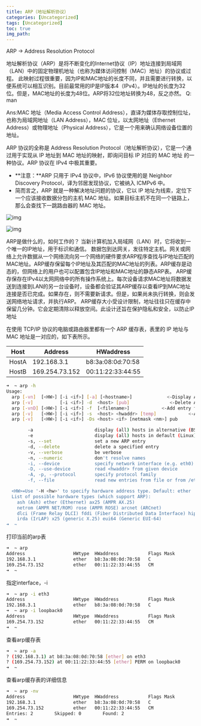 ```yaml
---
title: ARP（地址解析协议）
categories: [Uncategorized]
tags: [Uncategorized]
toc: true
img_path: 
---
```


ARP -> Address Resolution Protocol

地址解析协议（ARP）是将不断变化的Internet协议（IP）地址连接到局域网（LAN）中的固定物理机地址（也称为媒体访问控制（MAC）地址）的协议或过程。 此映射过程很重要，因为IP和MAC地址的长度不同，并且需要进行转换，以便系统可以相互识别。目前最常用的IP是IP版本4（IPv4）。IP地址的长度为32位。但是，MAC地址的长度为48位。ARP将32位地址转换为48，反之亦然。 Q: man

Ans:MAC 地址（Media Access Control Address），直译为媒体存取控制位址，也称为局域网地址（LAN Address），MAC 位址，以太网地址（Ethernet Address）或物理地址（Physical Address），它是一个用来确认网络设备位置的地址。

ARP 协议的全称是 Address Resolution Protocol（地址解析协议），它是一个通过用于实现从 IP 地址到 MAC 地址的映射，即询问目标 IP 对应的 MAC 地址 的一种协议。ARP 协议在 IPv4 中极其重要。

- **注意：**ARP 只用于 IPv4 协议中，IPv6 协议使用的是 Neighbor Discovery Protocol，译为邻居发现协议，它被纳入 ICMPv6 中。
- 简而言之，ARP 就是一种解决地址问题的协议，它以 IP 地址为线索，定位下一个应该接收数据分包的主机 MAC 地址。如果目标主机不在同一个链路上，那么会查找下一跳路由器的 MAC 地址。

![img](https://fpfl3bbe49.feishu.cn/space/api/box/stream/download/asynccode/?code=ZDhhOTEwY2Y2YzY3M2E5ZWIyYjFmMGMwMzY2MTIwOGNfbVNiSTZCRklvT1lmdzVvcENCbFhiejJaSGNPNjJkbEJfVG9rZW46UXFjUWJqakxrb0hOY254STVac2NuUGI3bmtoXzE3Mjk0MDE0NjI6MTcyOTQwNTA2Ml9WNA)

![img](https://fpfl3bbe49.feishu.cn/space/api/box/stream/download/asynccode/?code=YWU5NTUxYmUxOGQ5YzY4Mjc4MzNiOWE0YTIyOTU4NGVfZ29wbDE0RlhXcWJVN1ZvOXFpY01wOFI4VjI0a2M2TmRfVG9rZW46TG11Q2JUOHlDb3BFWkR4b3M3Q2NsWVU2blFoXzE3Mjk0MDE0NjI6MTcyOTQwNTA2Ml9WNA)

ARP是做什么的，如何工作的？ 当新计算机加入局域网（LAN）时，它将收到一个唯一的IP地址，用于标识和通信。 数据包到达网关，发往特定主机。网关或网络上允许数据从一个网络流向另一个网络的硬件要求ARP程序查找与IP地址匹配的MAC地址。ARP缓存保留每个IP地址及其匹配的MAC地址的列表。ARP缓存是动态的，但网络上的用户也可以配置包含IP地址和MAC地址的静态ARP表。 ARP缓存保存在IPv4以太网网络中的所有操作系统上。每次设备请求MAC地址将数据发送到连接到LAN的另一台设备时，设备都会验证其ARP缓存以查看IP到MAC地址连接是否已完成。如果存在，则不需要新请求。但是，如果尚未执行转换，则会发送网络地址请求，并执行ARP。 ARP缓存大小受设计限制，地址往往只在缓存中保留几分钟。它会定期清除以释放空间。此设计还旨在保护隐私和安全，以防止IP地址

在使用 TCP/IP 协议的电脑或路由器里都有一个 ARP 缓存表，表里的 IP 地址与 MAC 地址是一对应的，如下表所示。

| Host  | Address        | HWaddress         |
| ----- | -------------- | ----------------- |
| HostA | 192.168.3.1    | b8:3a:08:0d:70:58 |
| HostB | 169.254.73.152 | 00:11:22:33:44:55 |

```Bash
➜  ~ arp -h
Usage:
  arp [-vn]  [<HW>] [-i <if>] [-a] [<hostname>]             <-Display ARP cache
  arp [-v]          [-i <if>] -d  <host> [pub]               <-Delete ARP entry
  arp [-vnD] [<HW>] [-i <if>] -f  [<filename>]            <-Add entry from file
  arp [-v]   [<HW>] [-i <if>] -s  <host> <hwaddr> [temp]            <-Add entry
  arp [-v]   [<HW>] [-i <if>] -Ds <host> <if> [netmask <nm>] pub          <-''-

        -a                       display (all) hosts in alternative (BSD) style
        -e                       display (all) hosts in default (Linux) style
        -s, --set                set a new ARP entry
        -d, --delete             delete a specified entry
        -v, --verbose            be verbose
        -n, --numeric            don't resolve names
        -i, --device             specify network interface (e.g. eth0)
        -D, --use-device         read <hwaddr> from given device
        -A, -p, --protocol       specify protocol family
        -f, --file               read new entries from file or from /etc/ethers

  <HW>=Use '-H <hw>' to specify hardware address type. Default: ether
  List of possible hardware types (which support ARP):
    ash (Ash) ether (Ethernet) ax25 (AMPR AX.25) 
    netrom (AMPR NET/ROM) rose (AMPR ROSE) arcnet (ARCnet) 
    dlci (Frame Relay DLCI) fddi (Fiber Distributed Data Interface) hippi (HIPPI) 
    irda (IrLAP) x25 (generic X.25) eui64 (Generic EUI-64) 
➜  ~ 
```

打印当前的arp表

```Bash
➜  ~ arp       
Address                  HWtype  HWaddress           Flags Mask            Iface
192.168.3.1              ether   b8:3a:08:0d:70:58   C                     eth3
169.254.73.152           ether   00:11:22:33:44:55   CM                    loopback0
➜  ~ 
```

指定interface，-i

```Bash
➜  ~ arp -i eth3
Address                  HWtype  HWaddress           Flags Mask            Iface
192.168.3.1              ether   b8:3a:08:0d:70:58   C                     eth3
➜  ~ arp -i loopback0
Address                  HWtype  HWaddress           Flags Mask            Iface
169.254.73.152           ether   00:11:22:33:44:55   CM                    loopback0
➜  ~
```

查看arp缓存表

```Bash
➜  ~ arp -a          
? (192.168.3.1) at b8:3a:08:0d:70:58 [ether] on eth3
? (169.254.73.152) at 00:11:22:33:44:55 [ether] PERM on loopback0
➜  ~ 
```

查看arp缓存表的详细信息

```Bash
➜  ~ arp -nv
Address                  HWtype  HWaddress           Flags Mask            Iface
192.168.3.1              ether   b8:3a:08:0d:70:58   C                     eth3
169.254.73.152           ether   00:11:22:33:44:55   CM                    loopback0
Entries: 2        Skipped: 0        Found: 2
➜  ~
```
